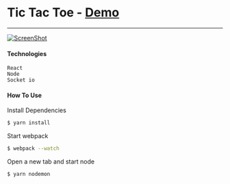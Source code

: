 # Tic Tac Toe - [Demo](https://recursive-tic-tac-toe.herokuapp.com/)
___

[![ScreenShot](http://joshuagish.com/other/dev/tictactoe/tictactoepreview.png)](https://recursive-tic-tac-toe.herokuapp.com/)


#### Technologies
    React
    Node
    Socket io


#### How To Use

Install Dependencies
```sh
$ yarn install
```

Start webpack
```sh
$ webpack --watch
```

Open a new tab and start node
```sh
$ yarn nodemon
```